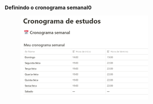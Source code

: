 ### Definindo o cronograma semanal0

<p align="center">
  <img width="80%" src="../01-desafio/assets/cronograma.png">
</p>
